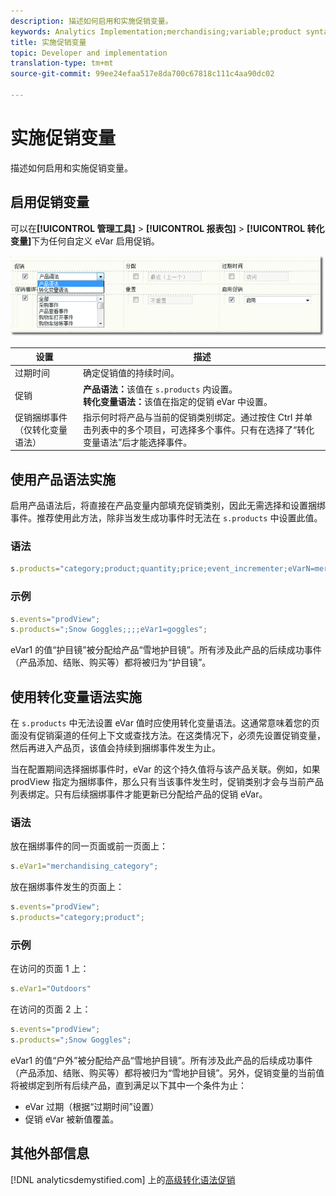 ```yaml
---
description: 描述如何启用和实施促销变量。
keywords: Analytics Implementation;merchandising;variable;product syntax;Conversion Variable Syntax;s.products
title: 实施促销变量
topic: Developer and implementation
translation-type: tm+mt
source-git-commit: 99ee24efaa517e8da700c67818c111c4aa90dc02

---
```



# 实施促销变量

描述如何启用和实施促销变量。

## 启用促销变量

可以在&#x200B;**[!UICONTROL 管理工具]** &gt; **[!UICONTROL 报表包]** &gt; **[!UICONTROL 转化变量]**&#x200B;下为任何自定义 eVar 启用促销。

![](assets/merch-enable.png)

| 设置 | 描述 |
|--- |--- |
| 过期时间 | 确定促销值的持续时间。 |
| 促销 | **产品语法：**&#x200B;该值在 `s.products` 内设置。<br>**转化变量语法：**&#x200B;该值在指定的促销 eVar 中设置。 |
| 促销捆绑事件（仅转化变量语法） | 指示何时将产品与当前的促销类别绑定。通过按住 Ctrl 并单击列表中的多个项目，可选择多个事件。只有在选择了“转化变量语法”后才能选择事件。 |

## 使用产品语法实施

启用产品语法后，将直接在产品变量内部填充促销类别，因此无需选择和设置捆绑事件。推荐使用此方法，除非当发生成功事件时无法在 `s.products` 中设置此值。

### 语法

```js
s.products="category;product;quantity;price;event_incrementer;eVarN=merch_category|eVarM=merch_category2";
```

### 示例

```js
s.events="prodView";
s.products=";Snow Goggles;;;;eVar1=goggles";
```

eVar1 的值“护目镜”被分配给产品“雪地护目镜”。所有涉及此产品的后续成功事件（产品添加、结账、购买等）都将被归为“护目镜”。

## 使用转化变量语法实施

在 `s.products` 中无法设置 eVar 值时应使用转化变量语法。这通常意味着您的页面没有促销渠道的任何上下文或查找方法。在这类情况下，必须先设置促销变量，然后再进入产品页，该值会持续到捆绑事件发生为止。

当在配置期间选择捆绑事件时，eVar 的这个持久值将与该产品关联。例如，如果 prodView 指定为捆绑事件，那么只有当该事件发生时，促销类别才会与当前产品列表绑定。只有后续捆绑事件才能更新已分配给产品的促销 eVar。

### 语法

放在捆绑事件的同一页面或前一页面上：

```js
s.eVar1="merchandising_category";
```

放在捆绑事件发生的页面上：

```js
s.events="prodView";
s.products="category;product";
```

### 示例

在访问的页面 1 上：

```js
s.eVar1="Outdoors"
```

在访问的页面 2 上：

```js
s.events="prodView";
s.products=";Snow Goggles";
```

eVar1 的值“户外”被分配给产品“雪地护目镜”。所有涉及此产品的后续成功事件（产品添加、结账、购买等）都将被归为“雪地护目镜”。另外，促销变量的当前值将被绑定到所有后续产品，直到满足以下其中一个条件为止：

* eVar 过期（根据“过期时间”设置）
* 促销 eVar 被新值覆盖。

## 其他外部信息

[!DNL analyticsdemystified.com] 上的[高级转化语法促销](https://analyticsdemystified.com/adobe-analytics/advanced-conversion-syntax-merchandising/)
